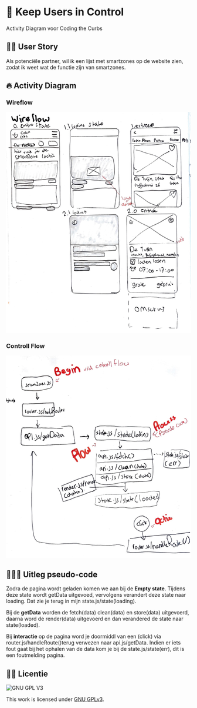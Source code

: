 # 👀 Keep Users in Control 
Activity Diagram voor Coding the Curbs

## 👶🏼 User Story
Als potenciële partner, wil ik een lijst met smartzones op de website zien, zodat ik weet wat de functie zijn van smartzones.

## 🔥 Activity Diagram
### Wireflow
![Wireflow](https://github.com/M4TThys123/keep-users-in-control-activity-diagram/blob/main/assets/wirefow.JPG)

### Controll Flow
![Controll Flow](https://github.com/M4TThys123/keep-users-in-control-activity-diagram/blob/main/assets/Activity%20Diagram.JPG)

## 👨🏼‍💻 Uitleg pseudo-code 
Zodra de pagina wordt geladen komen we aan bij de **Empty state**. Tijdens deze state wordt getData uitgevoed, vervolgens verandert deze state naar loading. Dat zie je terug in mijn state.js/state(loading). 

Bij de **getData** worden de fetch(data) clean(data) en store(data) uitgevoerd, daarna word de render(data) uitgevoerd en dan verandered de state naar state(loaded). 

Bij **interactie** op de pagina word je doormiddl van een (click) via router.js/handleRoute()terug verwezen naar api.js/getData. Indien er iets fout gaat bij het ophalen van de data kom je bij de state.js/state(err), dit is een foutmelding pagina.

## 🦹‍♂️ Licentie

![GNU GPL V3](https://www.gnu.org/graphics/gplv3-127x51.png)

This work is licensed under [GNU GPLv3](./LICENSE).
